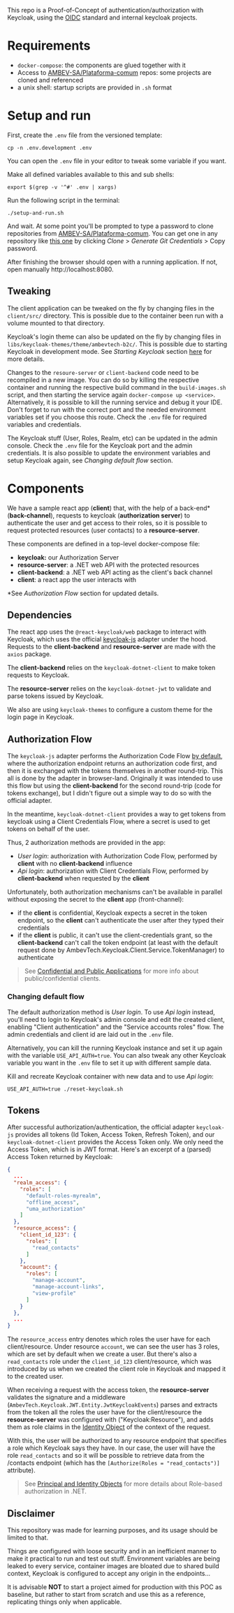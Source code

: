 This repo is a Proof-of-Concept of authentication/authorization with Keycloak, using the [OIDC](https://openid.net/connect/) standard and internal keycloak projects.

# Requirements

- `docker-compose`: the components are glued together with it
- Access to [AMBEV-SA/Plataforma-comum](https://AMBEV-SA@dev.azure.com/AMBEV-SA/Plataforma-comum/) repos: some projects are cloned and referenced
- a unix shell: startup scripts are provided in `.sh` format

# Setup and run

First, create the `.env` file from the versioned template:
```shell
cp -n .env.development .env
```

You can open the `.env` file in your editor to tweak some variable if you want.

Make all defined variables available to this and sub shells:
```shell
export $(grep -v '^#' .env | xargs)
```

Run the following script in the terminal:
```shell
./setup-and-run.sh
```

And wait. At some point you'll be prompted to type a password to clone repositories from [AMBEV-SA/Plataforma-comum](https://AMBEV-SA@dev.azure.com/AMBEV-SA/Plataforma-comum/). You can get one in any repository like [this one](https://dev.azure.com/AMBEV-SA/Plataforma-comum/_git/keycloak-themes) by clicking *Clone* > *Generate Git Credentials* > Copy password.

After finishing the browser should open with a running application. If not, open manually http://localhost:8080.

## Tweaking

The client application can be tweaked on the fly by changing files in the `client/src/` directory. This is possible due to the container been run with a volume mounted to that directory.

Keycloak's login theme can also be updated on the fly by changing files in `libs/keycloak-themes/theme/ambevtech-b2c/`. This is possible due to starting Keycloak in development mode. See *Starting Keycloak* section [here](https://www.keycloak.org/server/configuration) for more details.

Changes to the `resoure-server` or `client-backend` code need to be recompiled in a new image. You can do so by killing the respective container and running the respective build command in the `build-images.sh` script, and then starting the service again `docker-compose up <service>`. Alternatively, it is possible to kill the running service and debug it your IDE. Don't forget to run with the correct port and the needed environment variables set if you choose this route. Check the `.env` file for required variables and credentials.

The Keycloak stuff (User, Roles, Realm, etc) can be updated in the admin console. Check the `.env` file for the Keycloak port and the admin credentials. It is also possible to update the environment variables and setup Keycloak again, see *Changing default flow* section.

# Components

We have a sample react app (**client**) that, with the help of a back-end* (**back-channel**), requests to keycloak (**authorization server**) to authenticate the user and get access to their roles, so it is possible to request protected resources (user contacts) to a **resource-server**.

These components are defined in a top-level docker-compose file:
 - **keycloak:** our Authorization Server
 - **resource-server**: a .NET web API with the protected resources
 - **client-backend**: a .NET web API acting as the client's back channel
 - **client**: a react app the user interacts with

\*See *Authorization Flow* section for updated details.

## Dependencies

The react app uses the `@react-keycloak/web` package to interact with Keycloak, which uses the official [keycloak-js](https://www.keycloak.org/docs/latest/securing_apps/#_javascript_adapter) adapter under the hood. Requests to the **client-backend** and **resource-server** are made with the `axios` package.

The **client-backend** relies on the `keycloak-dotnet-client` to make token requests to Keycloak.

The **resource-server** relies on the `keycloak-dotnet-jwt` to validate and parse tokens issued by
Keycloak.

We also are using `keycloak-themes` to configure a custom theme for the login page in Keycloak.

## Authorization Flow

The `keycloak-js` adapter performs the Authorization Code Flow [by default](https://github.com/keycloak/keycloak-documentation/blob/main/securing_apps/topics/oidc/javascript-adapter.adoc#implicit-and-hybrid-flow), where the authorization endpoint returns an authorization code first, and then it is exchanged with the tokens themselves in another round-trip. This all is done by the adapter in browser-land. Originally it was intended to use this flow but using the **client-backend** for the second round-trip (code for tokens exchange), but I didn't figure out a simple way to do so with the official adapter.

In the meantime, `keycloak-dotnet-client` provides a way to get tokens from keycloak using a Client Credentials Flow, where a secret is used to get tokens on behalf of the user.

Thus, 2 authorization methods are provided in the app:
 - *User login*: authorization with Authorization Code Flow, performed by **client** with no **client-backend** influence
 - *Api login*: authorization with Client Credentials Flow, performed by **client-backend** when requested by the **client**

Unfortunately, both authorization mechanisms can't be available in parallel without exposing the secret to the **client** app (front-channel):
 - if the **client** is confidential, Keycloak expects a secret in the token endpoint, so the **client** can't authenticate the user after they typed their credentials
 - if the **client** is public, it can't use the client-credentials grant, so the **client-backend** can't call the token endpoint (at least with the default request done by AmbevTech.Keycloak.Client.Service.TokenManager) to authenticate

> See [Confidential and Public Applications](https://auth0.com/docs/get-started/applications/confidential-and-public-applications) for more info about public/confidential clients.

### Changing default flow

The default authorization method is *User login*. To use *Api login* instead, you'll need to login to Keycloak's admin console and edit the created client, enabling "Client authentication" and the "Service accounts roles" flow. The admin credentials and client id are laid out in the `.env` file.

Alternatively, you can kill the running Keycloak instance and set it up again with the variable `USE_API_AUTH=true`. You can also tweak any other Keycloak variable you want in the `.env` file to set it up with different sample data.

Kill and recreate Keycloak container with new data and to use *Api login*:
```shell
USE_API_AUTH=true ./reset-keycloak.sh
```

## Tokens

After successful authorization/authentication, the official adapter `keycloak-js` provides all tokens (Id Token, Access Token, Refresh Token), and our `keycloak-dotnet-client` provides the Access Token only. We only need the Access Token, which is in JWT format. Here's an excerpt of a (parsed) Access Token returned by Keycloak:

```json
{
  ...
  "realm_access": {
    "roles": [
      "default-roles-myrealm",
      "offline_access",
      "uma_authorization"
    ]
  },
  "resource_access": {
    "client_id_123": {
      "roles": [
        "read_contacts"
      ]
    },
    "account": {
      "roles": [
        "manage-account",
        "manage-account-links",
        "view-profile"
      ]
    }
  },
  ...
}
```

The `resource_access` entry denotes which roles the user have for each client/resource. Under resource `account`, we can see the user has 3 roles, which are set by default when we create a user. But there's also a `read_contacts` role under the `client_id_123` client/resource, which was introduced by us when we created the client role in Keycloak and mapped it to the created user.

When receiving a request with the access token, the **resource-server** validates the signature and a middleware (`AmbevTech.Keycloak.JWT.Entity.JwtKeycloakEvents`) parses and extracts from the token all the roles the user have for the client/resource the **resource-server** was configured with ("Keycloak:Resource"), and adds them as role claims in the [Identity Object](https://learn.microsoft.com/en-us/dotnet/api/system.security.claims.claimsprincipal.identity?view=net-6.0) of the context of the request.

With this, the user will be authorized to any resource endpoint that specifies a role which Keycloak says they have. In our case, the user will have the role `read_contacts` and so it will be possible to retrieve data from the /contacts endpoint (which has the `[Authorize(Roles = "read_contacts")]` attribute).

>See [Principal and Identity Objects](https://learn.microsoft.com/en-us/dotnet/standard/security/principal-and-identity-objects) for more details about Role-based authorization in .NET.

## Disclaimer

This repository was made for learning purposes, and its usage should be limited to that.

Things are configured with loose security and in an inefficient manner to make it practical to run and test out stuff. Environment variables are being leaked to every service, container images are bloated due to shared build context, Keycloak is configured to accept any origin in the endpoints...

It is advisable **NOT** to start a project aimed for production with this POC as baseline, but rather to start from scratch and use this as a reference, replicating things only when applicable.
